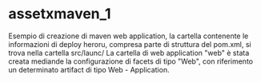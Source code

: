 # assetxmaven_1
Esempio di creazione di maven web application, la cartella contenente le informazioni di deploy heroru, compresa parte 
di struttura del pom.xml, si trova nella cartella src/launc/
La cartella di web application "web" è stata creata mediande la configurazione di facets di tipo "Web", con riferimento
un determinato artifact di tipo Web - Application.
